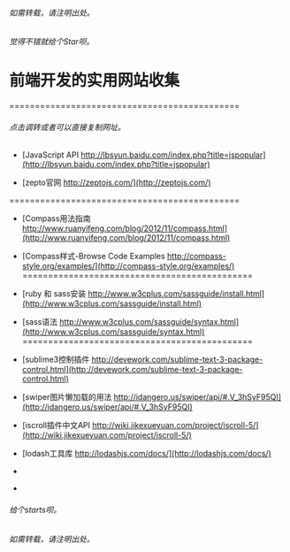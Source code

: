 ﻿###### 如需转载，请注明出处。
###### 觉得不错就给个Star呗。

# 前端开发的实用网站收集
=============================================
###### 点击调转或者可以直接复制网址。

* [JavaScript API		http://lbsyun.baidu.com/index.php?title=jspopular](http://lbsyun.baidu.com/index.php?title=jspopular)

* [zepto官网			http://zeptojs.com/](http://zeptojs.com/)

=============================================
* [Compass用法指南		http://www.ruanyifeng.com/blog/2012/11/compass.html](http://www.ruanyifeng.com/blog/2012/11/compass.html)

* [Compass样式-Browse Code Examples	http://compass-style.org/examples/](http://compass-style.org/examples/)
=============================================
* [ruby 和 sass安装		http://www.w3cplus.com/sassguide/install.html](http://www.w3cplus.com/sassguide/install.html)

* [sass语法			http://www.w3cplus.com/sassguide/syntax.html](http://www.w3cplus.com/sassguide/syntax.html)
=============================================
* [sublime3控制插件		http://devework.com/sublime-text-3-package-control.html](http://devework.com/sublime-text-3-package-control.html)

* [swiper图片懒加载的用法	http://idangero.us/swiper/api/#.V_3hSyF95QI](http://idangero.us/swiper/api/#.V_3hSyF95QI)

* [iscroll插件中文API		http://wiki.jikexueyuan.com/project/iscroll-5/](http://wiki.jikexueyuan.com/project/iscroll-5/)

* [lodash工具库		http://lodashjs.com/docs/](http://lodashjs.com/docs/)

* []()

* []()

###### 给个starts呗。
###### 如需转载，请注明出处。
